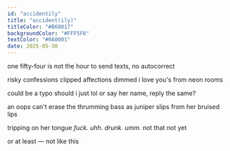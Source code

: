 ```yaml
---
id: "accidentily"
title: "accident(ily)"
titleColor: "#B60017"
backgroundColor: "#FFF5F6"
textColor: "#0A0001"
date: 2025-05-30
---
```


one fifty-four
is not the hour
to send texts,
no autocorrect

risky confessions
clipped affections
dimmed i love you's
from neon rooms

could be a typo
should i just lol
or say her name,
reply the same?
            
an oops can't erase
the thrumming bass
as juniper slips
from her bruised lips

tripping on her tongue
*fuck. uhh. drunk. umm.*
not that
not yet

or at least —
not like this 